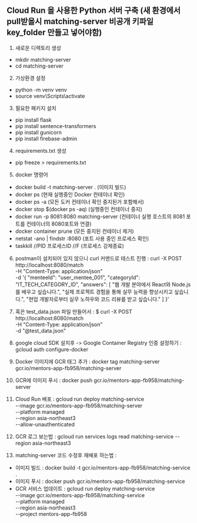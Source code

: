 ## Cloud Run 을 사용한 Python 서버 구축 (새 환경에서 pull받을시 matching-server 비공개 키파일 key_folder 만들고 넣어야함)

1. 새로운 디렉토리 생성

- mkdir matching-server
- cd matching-server

2. 가상환경 설정

- python -m venv venv
- source venv\Scripts\activate

3. 필요한 패키지 설치

- pip install flask
- pip install sentence-transformers
- pip install gunicorn
- pip install firebase-admin

4. requirements.txt 생성

- pip freeze > requirements.txt

5. docker 명령어

- docker build -t matching-server . (이미지 빌드)
- docker ps (현재 실행중인 Docker 컨테이너 확인)
- docker ps -a (모든 도커 컨테이너 확인 중지된거 포함해서)
- docker stop $(docker ps -aq) (실행중인 컨테이너 중지)
- docker run -p 8081:8080 matching-server (컨테이너 실행 호스트의 8081 포트를 컨테이너의 8080포트와 연결)
- docker container prune (모든 중지된 컨테이너 제거)
- netstat -ano | findstr :8080 (포트 사용 중인 프로세스 확인)
- taskkill //PID 프로세스ID //F (프로세스 강제종료)

6. postman이 설치되어 있지 않으니 curl 커맨드로 테스트 진행
   : curl -X POST http://localhost:8080/match \
    -H "Content-Type: application/json" \
    -d '{
   "menteeId": "user_mentee_001",
   "categoryId": "IT_TECH_CATEGORY_ID",
   "answers": [
   "웹 개발 분야에서 React와 Node.js를 배우고 싶습니다.",
   "실제 프로젝트 경험을 통해 실무 능력을 향상시키고 싶습니다.",
   "현업 개발자로부터 실무 노하우와 코드 리뷰를 받고 싶습니다."
   ]
   }'

7. 혹은 test_data.json 파일 만들어서
   : $ curl -X POST http://localhost:8080/match \
    -H "Content-Type: application/json" \
    -d "@test_data.json"

8. google cloud SDK 설치후 -> Google Container Registry 인증 설정하기 : gcloud auth configure-docker
9. Docker 이미지에 GCR 태그 추가 : docker tag matching-server gcr.io/mentors-app-fb958/matching-server
10. GCR에 이미지 푸시 : docker push gcr.io/mentors-app-fb958/matching-server
11. Cloud Run 배포 :
    gcloud run deploy matching-service \
     --image gcr.io/mentors-app-fb958/matching-server \
     --platform managed \
     --region asia-northeast3 \
     --allow-unauthenticated
12. GCR 로그 보는법 : gcloud run services logs read matching-service --region asia-northeast3

13. matching-server 코드 수정후 재배포 하는법 :

- 이미지 빌드 : docker build -t gcr.io/mentors-app-fb958/matching-service .
- 이미지 푸시 : docker push gcr.io/mentors-app-fb958/matching-service
- GCR 서비스 업데이트 :
  gcloud run deploy matching-service \
   --image gcr.io/mentors-app-fb958/matching-service \
   --platform managed \
   --region asia-northeast3 \
   --project mentors-app-fb958
